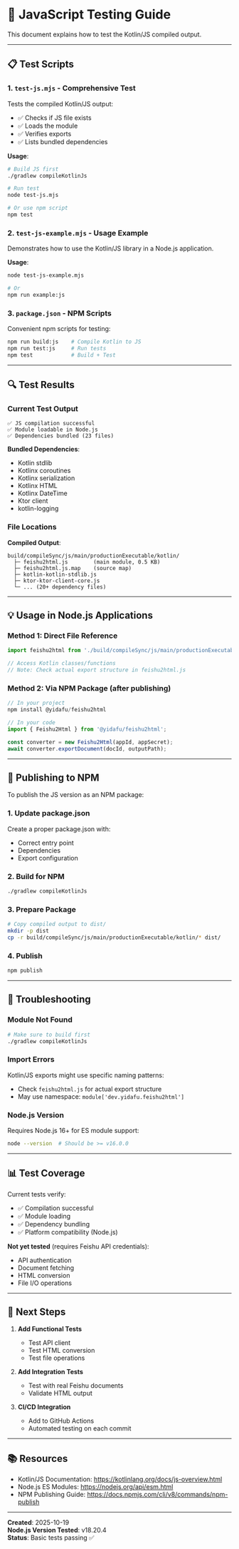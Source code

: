 # 🧪 JavaScript Testing Guide

This document explains how to test the Kotlin/JS compiled output.

---

## 📋 Test Scripts

### 1. `test-js.mjs` - Comprehensive Test

Tests the compiled Kotlin/JS output:
- ✅ Checks if JS file exists
- ✅ Loads the module
- ✅ Verifies exports
- ✅ Lists bundled dependencies

**Usage**:
```bash
# Build JS first
./gradlew compileKotlinJs

# Run test
node test-js.mjs

# Or use npm script
npm test
```

### 2. `test-js-example.mjs` - Usage Example

Demonstrates how to use the Kotlin/JS library in a Node.js application.

**Usage**:
```bash
node test-js-example.mjs

# Or
npm run example:js
```

### 3. `package.json` - NPM Scripts

Convenient npm scripts for testing:

```bash
npm run build:js    # Compile Kotlin to JS
npm run test:js     # Run tests
npm test            # Build + Test
```

---

## 🔍 Test Results

### Current Test Output

```
✅ JS compilation successful
✅ Module loadable in Node.js  
✅ Dependencies bundled (23 files)
```

**Bundled Dependencies**:
- Kotlin stdlib
- Kotlinx coroutines
- Kotlinx serialization
- Kotlinx HTML
- Kotlinx DateTime
- Ktor client
- kotlin-logging

### File Locations

**Compiled Output**:
```
build/compileSync/js/main/productionExecutable/kotlin/
  ├─ feishu2html.js        (main module, 0.5 KB)
  ├─ feishu2html.js.map    (source map)
  ├─ kotlin-kotlin-stdlib.js
  ├─ ktor-ktor-client-core.js
  └─ ... (20+ dependency files)
```

---

## 💡 Usage in Node.js Applications

### Method 1: Direct File Reference

```javascript
import feishu2html from './build/compileSync/js/main/productionExecutable/kotlin/feishu2html.js';

// Access Kotlin classes/functions
// Note: Check actual export structure in feishu2html.js
```

### Method 2: Via NPM Package (after publishing)

```javascript
// In your project
npm install @yidafu/feishu2html

// In your code
import { Feishu2Html } from '@yidafu/feishu2html';

const converter = new Feishu2Html(appId, appSecret);
await converter.exportDocument(docId, outputPath);
```

---

## 🚀 Publishing to NPM

To publish the JS version as an NPM package:

### 1. Update package.json

Create a proper package.json with:
- Correct entry point
- Dependencies
- Export configuration

### 2. Build for NPM

```bash
./gradlew compileKotlinJs
```

### 3. Prepare Package

```bash
# Copy compiled output to dist/
mkdir -p dist
cp -r build/compileSync/js/main/productionExecutable/kotlin/* dist/
```

### 4. Publish

```bash
npm publish
```

---

## 🐛 Troubleshooting

### Module Not Found

```bash
# Make sure to build first
./gradlew compileKotlinJs
```

### Import Errors

Kotlin/JS exports might use specific naming patterns:
- Check `feishu2html.js` for actual export structure
- May use namespace: `module['dev.yidafu.feishu2html']`

### Node.js Version

Requires Node.js 16+ for ES module support:
```bash
node --version  # Should be >= v16.0.0
```

---

## 📊 Test Coverage

Current tests verify:
- ✅ Compilation successful
- ✅ Module loading
- ✅ Dependency bundling
- ✅ Platform compatibility (Node.js)

**Not yet tested** (requires Feishu API credentials):
- API authentication
- Document fetching
- HTML conversion
- File I/O operations

---

## 🎯 Next Steps

1. **Add Functional Tests**
   - Test API client
   - Test HTML conversion
   - Test file operations

2. **Add Integration Tests**
   - Test with real Feishu documents
   - Validate HTML output

3. **CI/CD Integration**
   - Add to GitHub Actions
   - Automated testing on each commit

---

## 📚 Resources

- Kotlin/JS Documentation: https://kotlinlang.org/docs/js-overview.html
- Node.js ES Modules: https://nodejs.org/api/esm.html
- NPM Publishing Guide: https://docs.npmjs.com/cli/v8/commands/npm-publish

---

**Created**: 2025-10-19  
**Node.js Version Tested**: v18.20.4  
**Status**: Basic tests passing ✅

